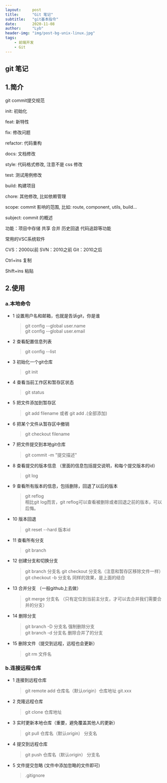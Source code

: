 ```yaml
---
layout:     post
title:      "Git 笔记"
subtitle:   "git基本指令"
date:       2020-11-08
author:     "Lyb"
header-img: "img/post-bg-unix-linux.jpg"
tags:
    - 前端开发
    - Git
---
```

git 笔记
----
## 1.简介
git commit提交规范

init: 初始化

feat: 新特性

fix: 修改问题

refactor: 代码重构

docs: 文档修改

style: 代码格式修改, 注意不是 css 修改

test: 测试用例修改

build: 构建项目

chore: 其他修改, 比如依赖管理

scope: commit 影响的范围, 比如: route, component, utils, build...

subject: commit 的概述



功能：项目中存储 共享 合并 历史回退 代码追踪等功能

常用的VSC系统软件

CVS：2000以前
SVN：2010之前
Git：2010之后

Ctrl+ins  复制

Shift+ins 粘贴

## 2.使用

  ### a.本地命令

  + 1 设置用户名和邮箱，也就是告诉git，你是谁  
    > git config --global user.name  
    > git config --global user.email

  + 2 查看配置信息列表  
    > git config --list  

  + 3 初始化一个git仓库  
    > git init

  + 4 查看当前工作区和暂存区状态  
    > git status

  + 5 把文件添加到暂存区  
    > git add filename  或者 git add .(全部添加)

  + 6 把某个文件从暂存区中撤销  
    > git checkout filename

  + 7 把文件提交到本地git仓库  
    > git commit -m "提交描述"

  + 8 查看提交的版本信息 （里面的信息包括提交说明，和每个提交版本的id）  
    > git log

  + 9 查看所有版本的信息，包括删除，回退了以后的版本  
    > git reflog  
    相比git log而言，git reflog可以查看被删除或者回退之前的版本，可以后悔。

  + 10 版本回退  
    > git reset --hard 版本id

  + 11 查看所有分支
    > git branch

  + 12 创建分支和切换分支
    > git branch 分支名    git checkout 分支名（注意和暂存区移除文件一样）  
    > git checkout -b 分支名  同样的效果，是上面的结合

  + 13 合并分支  （一般github上去做）
    > git merge 分支名 （只有定位到当前主分支，才可以去合并我们需要合并的分支）

  + 14 删除分支  
    > git branch -D 分支名 强制删除分支  
    > git branch -d 分支名 删除合并了的分支

  + 15 删除文件（提交到远程，远程也会更新）
    > git rm 文件名

  ### b.连接远程仓库
  + 1 连接到远程仓库
    > git remote add 仓库名（默认origin）仓库地址 git.xxx

  + 2 克隆远程仓库  
    > git clone 仓库地址

  + 3 实时更新本地仓库（重要，避免覆盖其他人的更新）  
    > git pull 仓库名（默认origin） 分支名

  + 4 提交到远程仓库  
    > git push 仓库名（默认origin） 分支名

  + 5 文件提交忽略 (文件中添加忽略的文件即可)
    > .gitignore